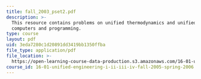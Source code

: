 ```yaml
---
title: fall_2003_pset2.pdf
description: >-
  This resource contains problems on unified thermodynamics and unified
  computers and programming.
type: course
layout: pdf
uid: 3eda7280c1d20891dd3419bb1350ffba
file_type: application/pdf
file_location: >-
  https://open-learning-course-data-production.s3.amazonaws.com/16-01-unified-engineering-i-ii-iii-iv-fall-2005-spring-2006/3eda7280c1d20891dd3419bb1350ffba_fall_2003_pset2.pdf
course_id: 16-01-unified-engineering-i-ii-iii-iv-fall-2005-spring-2006
---
```

